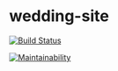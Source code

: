 wedding-site
==============

[![Build Status](https://travis-ci.org/pboksz/wedding-site.svg?branch=master)](https://travis-ci.org/pboksz/wedding-site)

[![Maintainability](https://api.codeclimate.com/v1/badges/e902847be959019b972a/maintainability)](https://codeclimate.com/github/pboksz/wedding-site/maintainability)
